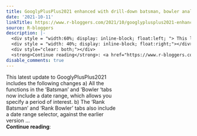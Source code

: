 ```yaml
---
title: GooglyPlusPlus2021 enhanced with drill-down batsman, bowler analytics
date: '2021-10-11'
linkTitle: https://www.r-bloggers.com/2021/10/googlyplusplus2021-enhanced-with-drill-down-batsman-bowler-analytics/
source: R-bloggers
description: |-
  <div style = "width:60%; display: inline-block; float:left; "> This latest update to GooglyPlusPlus2021 includes the following changes a) All the functions in the ‘Batsman’ and ‘Bowler ‘tabs now include a date range, which allows you specify a period of interest. b) The ‘Rank Batsman’ and ‘Rank Bowler’ tabs also include a date range selector, against the earlier version ...</div>
  <div style = "width: 40%; display: inline-block; float:right;"></div>
  <div style="clear: both;"></div>
  <strong>Continue reading</strong>: <a href="https://www.r-bloggers.com/2021/10/googlyplusplus2021-enhanced-with-dril ...
disable_comments: true
---
```

<div style = "width:60%; display: inline-block; float:left; "> This latest update to GooglyPlusPlus2021 includes the following changes a) All the functions in the ‘Batsman’ and ‘Bowler ‘tabs now include a date range, which allows you specify a period of interest. b) The ‘Rank Batsman’ and ‘Rank Bowler’ tabs also include a date range selector, against the earlier version ...</div>
<div style = "width: 40%; display: inline-block; float:right;"></div>
<div style="clear: both;"></div>
<strong>Continue reading</strong>: <a href="https://www.r-bloggers.com/2021/10/googlyplusplus2021-enhanced-with-dril ...
